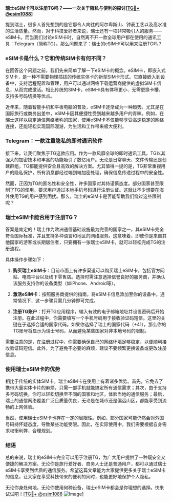 **瑞士eSIM卡可以注册TG吗？——一次关于隐私与便利的探讨[[TG💪+ @esim1088](https://t.me/s/esim1088)]**

提到瑞士，很多人首先想到的是它那令人向往的阿尔卑斯山、钟表工艺以及高水准的生活质量。然而，对于科技爱好者来说，瑞士还有一项非常吸引人的服务——eSIM卡。而当我们讨论eSIM卡时，自然离不开一款全球用户都在使用的通讯工具：Telegram（简称TG）。那么问题来了：瑞士的eSIM卡可以用来注册TG吗？

### eSIM卡是什么？它和传统SIM卡有何不同？

在回答这个问题之前，我们先来简单了解一下eSIM卡的概念。eSIM卡，即嵌入式SIM卡，是一种不需要物理插拔的传统实体卡的新型SIM卡形式。它直接嵌入到设备中，支持远程配置和管理，用户可以通过网络下载运营商提供的虚拟SIM卡信息，从而完成激活。相比传统的SIM卡，eSIM卡具有体积更小、无需更换卡槽、支持多号码切换等优点。

近年来，随着智能手机和平板电脑的普及，eSIM卡逐渐成为一种趋势。尤其是在国际旅行或商务出差中，eSIM卡因其便捷性受到越来越多用户的青睐。例如，在瑞士这样以稳定通信网络著称的国家，使用eSIM卡不仅能够享受高速稳定的网络连接，还能轻松实现国际漫游，为生活和工作带来极大便利。

### Telegram：一款注重隐私的即时通讯软件

接下来，让我们聚焦于TG这款应用。作为一款风靡全球的即时通讯工具，TG以其强大的加密技术和丰富的功能吸引了数亿用户。无论是日常聊天、文件传输还是创建群组，TG都能提供安全且高效的解决方案。尤其值得一提的是，TG非常重视用户的隐私保护，所有消息都经过端到端加密处理，确保信息传递过程中的安全性。

然而，正因为TG的匿名性和安全性，许多国家对其持谨慎态度。部分国家甚至限制了TG的使用，要求用户通过本地手机号码进行注册认证。这就让不少想要在海外使用TG的用户感到困扰。那么，瑞士的eSIM卡是否能帮助我们绕过这些限制呢？

### 瑞士eSIM卡能否用于注册TG？

答案是肯定的！瑞士作为欧洲通信基础设施最为完善的国家之一，其eSIM卡完全符合国际标准，并且支持多种语言和地区的网络服务。这意味着，即使你是来自其他国家的游客或长期居住者，只要拥有一张瑞士eSIM卡，就可以轻松完成TG的注册流程。

具体操作步骤如下：

1. **购买瑞士eSIM卡**：目前市面上有许多渠道可以购买瑞士eSIM卡，包括官方网站、电商平台以及线下零售店。选择时需注意选择信誉良好的服务商，并确认该服务支持你的设备类型（如iPhone、Android等）。
   
2. **激活eSIM卡**：按照服务商提供的指南，将eSIM卡信息添加至你的设备中。通常情况下，这一步骤只需几分钟即可完成。

3. **注册TG账户**：打开TG应用程序，输入有效的电子邮箱地址并设置密码后开始注册。在此过程中，你需要填写一个手机号码用于接收验证码短信。这里的关键在于选择合适的国家代码。如果你选择了瑞士的国家代码（+41），那么你的TG账号将显示为瑞士号码，从而避免某些国家对非本地号码的限制。

需要注意的是，在注册过程中，你需要确保自己的网络环境足够稳定，以便顺利接收验证码短信。此外，为了避免不必要的麻烦，建议不要频繁更换设备或更改注册信息。

### 使用瑞士eSIM卡的优势

相比于传统的实体SIM卡，瑞士eSIM卡在使用上有着诸多优势。首先，它免去了携带大量实体卡片的麻烦，只需一部手机就能搞定所有通信需求；其次，由于支持多号码切换，你可以轻松切换至不同的国家和地区，体验当地的通信服务；最后，瑞士的通信网络覆盖广泛且质量优良，无论是在城市还是偏远山区，都能享受到流畅的上网体验。

当然，使用瑞士eSIM卡也存在一定的局限性。例如，部分国家可能仍然会对外国号码持怀疑态度，导致某些功能受限。因此，在实际使用中，我们需要根据自身需求权衡利弊，合理规划。

### 结语

总的来说，瑞士的eSIM卡完全可以用于注册TG，为广大用户提供了一种既安全又便捷的解决方案。无论你是旅行爱好者、商务人士还是普通用户，都可以通过瑞士eSIM卡享受到优质的通信服务。希望这篇文章能为大家提供更多关于瑞士eSIM卡的信息，让大家在享受科技带来的便利的同时，也能更好地保护个人隐私。

无论你身处何地，无论你使用何种设备，瑞士eSIM卡都会是你理想的选择。快来试试吧！[[TG💪+ @esim1088](https://t.me/s/esim1088) ![Image](https://i.postimg.cc/4NQfJmqS/Snipaste-2025-05-13-00-14-12.png)]